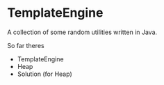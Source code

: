 TemplateEngine
==============

A collection of some random utilities written in Java.

So far theres

* TemplateEngine
* Heap
* Solution (for Heap)
